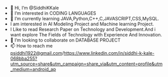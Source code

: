 - 👋 Hi, I’m @SiddhiKKale
- 👀 I’m interested in CODING LANGUAGES
- 🌱 I’m currently learning JAVA,Python,C++,C,JAVASCRIPT,CSS,MySQL.
- I am interested in AI Modeling Project and Machine learning Project.
- I Like to read Research Paper on Technology and Development.And i want explore The Fields of Technology with Experience And Innovation.
- 💞️ I’m looking to collaborate on DATABASE PROJECT
- 📫 How to reach me psiddhi1922@gmail.com/https://www.linkedin.com/in/siddhi-k-kale-068bba255?utm_source=share&utm_campaign=share_via&utm_content=profile&utm_medium=android_ap

<!---
SiddhiKKale/SiddhiKKale is a ✨ special ✨ repository because its `README.md` (this file) appears on your GitHub profile.
You can click the Preview link to take a look at your changes.
--->
